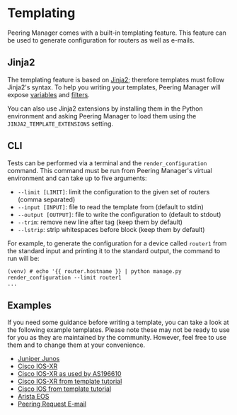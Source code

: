 # Templating

Peering Manager comes with a built-in templating feature. This feature can be
used to generate configuration for routers as well as e-mails.

## Jinja2

The templating feature is based on
[Jinja2](https://jinja.palletsprojects.com/); therefore templates must follow
Jinja2's syntax. To help you writing your templates, Peering Manager will
expose [variables](variables.md) and [filters](filters.md).

You can also use Jinja2 extensions by installing them in the Python
environment and asking Peering Manager to load them using the
`JINJA2_TEMPLATE_EXTENSIONS` setting.

## CLI

Tests can be performed via a terminal and the `render_configuration` command.
This command must be run from Peering Manager's virtual environment and can
take up to five arguments:

* `--limit [LIMIT]`: limit the configuration to the given set of routers
  (comma separated)
* `--input [INPUT]`: file to read the template from (default to stdin)
* `--output [OUTPUT]`: file to write the configuration to (default to stdout)
* `--trim`: remove new line after tag (keep them by default)
* `--lstrip`: strip whitespaces before block (keep them by default)

For example, to generate the configuration for a device called `router1` from
the standard input and printing it to the standard output, the command to run
will be:

```no-highlight
(venv) # echo '{{ router.hostname }} | python manage.py render_configuration --limit router1
...
```

## Examples

If you need some guidance before writing a template, you can take a look at
the following example templates. Please note these may not be ready to use for
you as they are maintained by the community. However, feel free to use them
and to change them at your convenience.

* [Juniper Junos](examples/juniper-junos.md)
* [Cisco IOS-XR](examples/cisco-iosxr.md)
* [Cisco IOS-XR as used by AS196610](examples/cisco-iosxr-as196610.md)
* [Cisco IOS-XR from template tutorial](examples/tutorial-cisco-iosxr.md)
* [Cisco IOS from template tutorial](examples/tutorial-cisco-ios.md)
* [Arista EOS](examples/arista-eos.md)
* [Peering Request E-mail](examples/peering-request-email.md)
